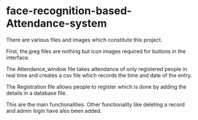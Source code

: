 # face-recognition-based-Attendance-system

There are various files and images which constitute this project.

First, the.jpeg files are nothing but icon images required for buttons in the interface.

The Attendance_window file takes attendance of only registered people in real time and creates a csv file which records the time and date of the entry.

The Registration file allows people to register which is done by adding the details in a database file.

This are the main functionalities. Other functionality like deleting a record and admin login have also been added.
